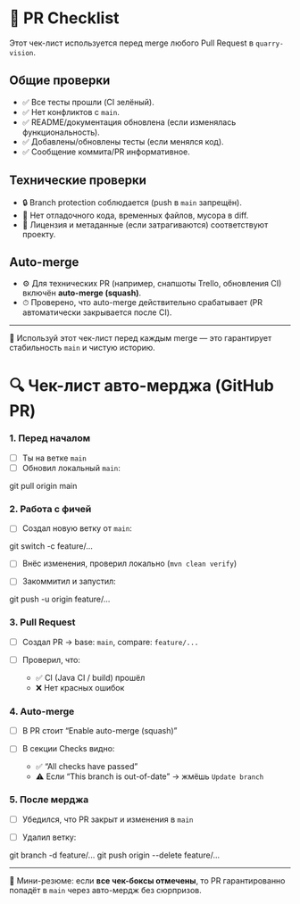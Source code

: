 # 📝 PR Checklist

Этот чек-лист используется перед merge любого Pull Request в `quarry-vision`.

## Общие проверки
- ✅ Все тесты прошли (CI зелёный).
- ✅ Нет конфликтов с `main`.
- ✅ README/документация обновлена (если изменялась функциональность).
- ✅ Добавлены/обновлены тесты (если менялся код).
- ✅ Сообщение коммита/PR информативное.

## Технические проверки
- 🔒 Branch protection соблюдается (push в `main` запрещён).
- 🧹 Нет отладочного кода, временных файлов, мусора в diff.
- 📄 Лицензия и метаданные (если затрагиваются) соответствуют проекту.

## Auto-merge
- ⚙️ Для технических PR (например, снапшоты Trello, обновления CI) включён **auto-merge (squash)**.
- ⏱ Проверено, что auto-merge действительно срабатывает (PR автоматически закрывается после CI).

---

📌 Используй этот чек-лист перед каждым merge — это гарантирует стабильность `main` и чистую историю.

# 🔍 Чек-лист авто-мерджа (GitHub PR)

### 1. Перед началом
- [ ] Ты на ветке `main`
- [ ] Обновил локальный `main`:

git pull origin main


### 2. Работа с фичей

* [ ] Создал новую ветку от `main`:


git switch -c feature/...


* [ ] Внёс изменения, проверил локально (`mvn clean verify`)
* [ ] Закоммитил и запустил:


git push -u origin feature/...


### 3. Pull Request

* [ ] Создал PR → base: `main`, compare: `feature/...`
* [ ] Проверил, что:

    * ✅ CI (Java CI / build) прошёл
    * ❌ Нет красных ошибок

### 4. Auto-merge

* [ ] В PR стоит “Enable auto-merge (squash)”
* [ ] В секции Checks видно:

    * ✅ “All checks have passed”
    * ⚠ Если “This branch is out-of-date” → жмёшь `Update branch`

### 5. После мерджа

* [ ] Убедился, что PR закрыт и изменения в `main`
* [ ] Удалил ветку:


git branch -d feature/...
git push origin --delete feature/...

---

📌 Мини-резюме: если **все чек-боксы отмечены**, то PR гарантированно попадёт в `main` через авто-мердж без сюрпризов.
